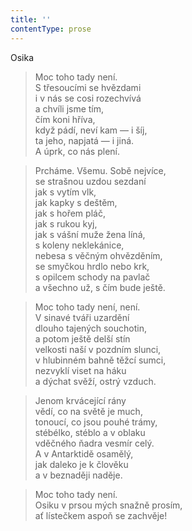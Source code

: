 ```yaml
---
title: ''
contentType: prose
---
```


Osika

> Moc toho tady není.  
> S třesoucími se hvězdami  
> i v nás se cosi rozechvívá  
> a chvíli jsme tím,  
> čím koni hříva,  
> když pádí, neví kam — i šíj,  
> ta jeho, napjatá — i jiná.  
> A úprk, co nás plení.

> Prcháme. Všemu. Sobě nejvíce,  
> se strašnou uzdou sezdaní  
> jak s vytím vlk,  
> jak kapky s deštěm,  
> jak s hořem pláč,  
> jak s rukou kyj,  
> jak s vášní muže žena líná,  
> s koleny neklekánice,  
> nebesa s věčným ohvězděním,  
> se smyčkou hrdlo nebo krk,  
> s opilcem schody na pavlač  
> a všechno už, s čím bude ještě.

> Moc toho tady není, není.  
> V sinavé tváři uzardění  
> dlouho tajených souchotin,  
> a potom ještě delší stín  
> velkosti naší v pozdním slunci,  
> v hlubinném bahně těžcí sumci,  
> nezvyklí viset na háku  
> a dýchat svěží, ostrý vzduch.

> Jenom krvácející rány  
> vědí, co na světě je much,  
> tonoucí, co jsou pouhé trámy,  
> stébélko, stéblo a v oblaku  
> vděčného ňadra vesmír celý.  
> A v Antarktidě osamělý,  
> jak daleko je k člověku  
> a v beznaději naděje.

> Moc toho tady není.  
> Osiku v prsou mých snažně prosím,  
> ať lístečkem aspoň se zachvěje!
